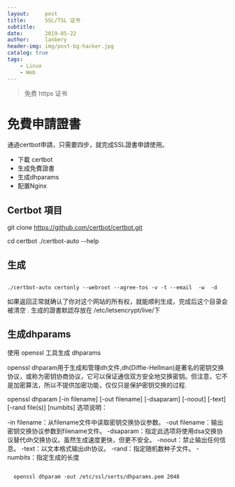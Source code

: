 ```yaml
---
layout:     post
title:      SSL/TSL 证书
subtitle:   
date:       2019-05-22
author:     lanbery
header-img: img/post-bg-hacker.jpg
catalog: true
tags:
    - Linux
    - Web	
---
```


> 免费 https 证书

# 免費申請證書
通過certbot申請，只需要四步，就完成SSL證書申請使用。

  - 下載 certbot
  - 生成免費證書
  - 生成dhparams
  - 配置Nginx

## Certbot 項目

  git clone https://github.com/certbot/certbot.git

  cd certbot
  ./certbot-auto --help

## 生成

<code shell>
./certbot-auto certonly --webroot --agree-tos -v -t --email <your@mail.com> -w <your site path[/usr/share/nginx/html]> -d <your Domain[cnm.cn]>
</code>  

如果返回正常就确认了你对这个网站的所有权，就能顺利生成，完成后这个目录会被清空  .
生成的證書默認存放在 /etc/letsencrypt/live/下

## 生成dhparams

使用 openssl 工具生成 dhparams

openssl dhparam用于生成和管理dh文件,dh(Diffie-Hellman)是著名的密钥交换协议，或称为密钥协商协议，它可以保证通信双方安全地交换密钥。但注意，它不是加密算法，所以不提供加密功能，仅仅只是保护密钥交换的过程.

openssl dhparam [-in filename] [-out filename] [-dsaparam] [-noout] [-text] [-rand file(s)] [numbits]
选项说明：


-in filename：从filename文件中读取密钥交换协议参数。
-out filename：输出密钥交换协议参数到filename文件。
-dsaparam：指定此选项将使用dsa交换协议替代dh交换协议。虽然生成速度更快，但更不安全。
-noout：禁止输出任何信息。
-text：以文本格式输出dh协议。
-rand：指定随机数种子文件。
-numbits：指定生成的长度


<code shell>
  openssl dhparam -out /etc/ssl/serts/dhparams.pem 2048
</code>	
